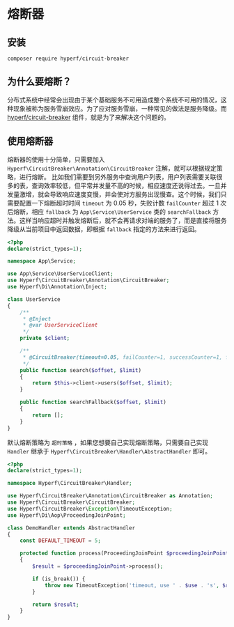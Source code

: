# 熔断器

## 安装

```
composer require hyperf/circuit-breaker
```

## 为什么要熔断？

分布式系统中经常会出现由于某个基础服务不可用造成整个系统不可用的情况，这种现象被称为服务雪崩效应。为了应对服务雪崩，一种常见的做法是服务降级。而 [hyperf/circuit-breaker](https://github.com/hyperf/circuit-breaker) 组件，就是为了来解决这个问题的。

## 使用熔断器

熔断器的使用十分简单，只需要加入 `Hyperf\CircuitBreaker\Annotation\CircuitBreaker` 注解，就可以根据规定策略，进行熔断。
比如我们需要到另外服务中查询用户列表，用户列表需要关联很多的表，查询效率较低，但平常并发量不高的时候，相应速度还说得过去。一旦并发量激增，就会导致响应速度变慢，并会使对方服务出现慢查。这个时候，我们只需要配置一下熔断超时时间 `timeout` 为 0.05 秒，失败计数 `failCounter` 超过 1 次后熔断，相应 `fallback` 为 `App\Service\UserService` 类的 `searchFallback` 方法。这样当响应超时并触发熔断后，就不会再请求对端的服务了，而是直接将服务降级从当前项目中返回数据，即根据 `fallback` 指定的方法来进行返回。

```php
<?php
declare(strict_types=1);

namespace App\Service;

use App\Service\UserServiceClient;
use Hyperf\CircuitBreaker\Annotation\CircuitBreaker;
use Hyperf\Di\Annotation\Inject;

class UserService
{
    /**
     * @Inject
     * @var UserServiceClient
     */
    private $client;

    /**
     * @CircuitBreaker(timeout=0.05, failCounter=1, successCounter=1, fallback="App\Service\UserService::searchFallback")
     */
    public function search($offset, $limit)
    {
        return $this->client->users($offset, $limit);
    }

    public function searchFallback($offset, $limit)
    {
        return [];
    }
}

```

默认熔断策略为 `超时策略` ，如果您想要自己实现熔断策略，只需要自己实现 `Handler` 继承于 `Hyperf\CircuitBreaker\Handler\AbstractHandler` 即可。

```php
<?php
declare(strict_types=1);

namespace Hyperf\CircuitBreaker\Handler;

use Hyperf\CircuitBreaker\Annotation\CircuitBreaker as Annotation;
use Hyperf\CircuitBreaker\CircuitBreaker;
use Hyperf\CircuitBreaker\Exception\TimeoutException;
use Hyperf\Di\Aop\ProceedingJoinPoint;

class DemoHandler extends AbstractHandler
{
    const DEFAULT_TIMEOUT = 5;

    protected function process(ProceedingJoinPoint $proceedingJoinPoint, CircuitBreaker $breaker, Annotation $annotation)
    {
        $result = $proceedingJoinPoint->process();

        if (is_break()) {
            throw new TimeoutException('timeout, use ' . $use . 's', $result);
        }

        return $result;
    }
}

```
